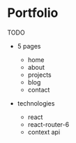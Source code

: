 # Portfolio

TODO

- 5 pages
    - home
    - about
    - projects
    - blog
    - contact

- technologies
    - react
    - react-router-6
    - context api